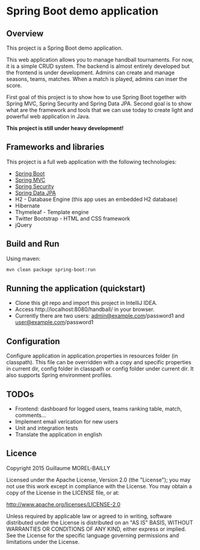 # Spring Boot demo application

## Overview

This project is a Spring Boot demo application.

This web application allows you to manage handball tournaments. For now, it is a simple CRUD system. The backend is almost entirely developed but the frontend is under development. Admins can create and manage seasons, teams, matches. When a match is played, admins can inser the score.

First goal of this project is to show how to use Spring Boot together with Spring MVC, Spring Security and Spring Data JPA. Second goal is to show what are the framework and tools that we can use today to create light and powerful web application in Java.

**This project is still under heavy development!**

## Frameworks and libraries

This project is a full web application with the following technologies:

* [Spring Boot](http://projects.spring.io/spring-boot/)
* [Spring MVC](http://docs.spring.io/spring/docs/current/spring-framework-reference/html/mvc.html)
* [Spring Security](http://projects.spring.io/spring-security/)
* [Spring Data JPA](http://projects.spring.io/spring-data-jpa/)
* H2 - Database Engine (this app uses an embedded H2 database)
* Hibernate
* Thymeleaf - Template engine
* Twitter Bootstrap - HTML and CSS framework
* jQuery

## Build and Run

Using maven:
```sh
mvn clean package spring-boot:run
```

## Running the application (quickstart)

* Clone this git repo and import this project in IntelliJ IDEA.
* Access http://localhost:8080/handball/ in your browser.
* Currently there are two users: admin@example.com/password1 and user@example.com/password1

## Configuration

Configure application in application.properties in resources folder (in classpath). This file can be overridden with a copy and specific properties in current dir, config folder in classpath or config folder under current dir. It also supports Spring environment profiles.

## TODOs
* Frontend: dashboard for logged users, teams ranking table, match, comments...
* Implement email verication for new users
* Unit and integration tests
* Translate the application in english

## Licence

Copyright 2015 Guillaume MOREL-BAILLY

Licensed under the Apache License, Version 2.0 (the "License");
you may not use this work except in compliance with the License.
You may obtain a copy of the License in the LICENSE file, or at:

   http://www.apache.org/licenses/LICENSE-2.0

Unless required by applicable law or agreed to in writing, software
distributed under the License is distributed on an "AS IS" BASIS,
WITHOUT WARRANTIES OR CONDITIONS OF ANY KIND, either express or implied.
See the License for the specific language governing permissions and
limitations under the License.

